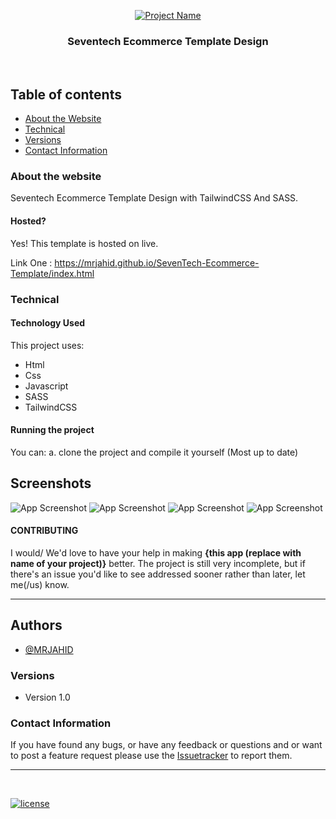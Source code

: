 
<p align="center">
  <a href="https://mrjahid.github.io/SevenTech-Ecommerce-Template/index.html">
    <img src="https://i.ibb.co/Jrpn0XS/Screenshot-from-2023-04-04-21-44-31.png" alt="Project Name">
  </a>
    <h3 align="center">Seventech Ecommerce Template Design</h3>
</p>

<br>


## Table of contents
- [About the Website](#about-the-website)
- [Technical](#technical)
- [Versions](#versions)
- [Contact Information](#contact-information)



### About the website

Seventech Ecommerce Template Design with TailwindCSS And SASS.

#### Hosted?

Yes! This template is hosted on live.

Link One : https://mrjahid.github.io/SevenTech-Ecommerce-Template/index.html  <br>


### Technical
#### Technology Used
This project uses:
  - Html
  - Css
  - Javascript
  - SASS
  - TailwindCSS

#### Running the project

You can:
    a. clone the project and compile it yourself (Most up to date)
    
    
## Screenshots

![App Screenshot](https://i.ibb.co/35KYMBz/Screenshot-from-2023-04-04-21-48-15.png)
![App Screenshot](https://i.ibb.co/VCL0tJk/Screenshot-from-2023-04-04-21-47-50.png)
![App Screenshot](https://i.ibb.co/vk2GpDD/Screenshot-from-2023-04-04-21-44-37.png)
![App Screenshot](https://i.ibb.co/VCL0tJk/Screenshot-from-2023-04-04-21-47-50.png)




#### CONTRIBUTING

I would/ We'd love to have your help in making  **{this app (replace with name of your project)}** better. The project is still very incomplete, but if there's an issue you'd like to see addressed sooner rather than later, let me(/us) know. 

<hr>


## Authors

- [@MRJAHID](https://www.github.com/mrjahid)


### Versions
* Version 1.0  


### Contact Information

If you have found any bugs, or have any feedback or questions and or want to post a feature request please use the [Issuetracker](https://github.com/mrjahid) to report them.

<hr>

<br>

[![license](https://img.shields.io/github/license/mashape/apistatus.svg?style=for-the-badge)](https://github.com/mrjahid)



